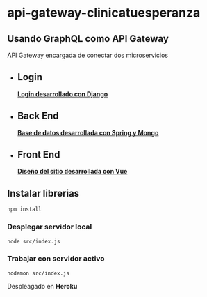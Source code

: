 # api-gateway-clinicatuesperanza

## Usando GraphQL como API Gateway

API Gateway encargada de conectar dos microservicios

- ## Login

    [**Login desarrollado con Django**](https://github.com/macachafa/4a-docs)

- ## Back End

    [**Base de datos desarrollada con Spring y Mongo**](https://github.com/macachafa/ClinicaTuEsperanzaBE)

- ## Front End

    [**Diseño del sitio desarrollada con Vue**](https://github.com/R12404/Vistas-de-Usuario-)

## Instalar librerias

```
npm install
```

### Desplegar servidor local

```
node src/index.js
```

### Trabajar con servidor activo

```
nodemon src/index.js
```

Despleagado en **Heroku**
